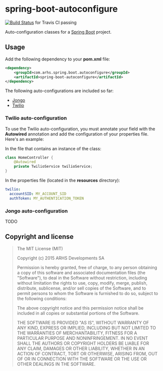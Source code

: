 # spring-boot-autoconfigure
[![Build Status](https://travis-ci.org/arhs/spring-boot-autoconfigure.svg)](https://travis-ci.org/arhs/spring-boot-autoconfigure) for Travis CI passing

Auto-configuration classes for a [Spring Boot](http://projects.spring.io/spring-boot/) project.

## Usage
Add the following dependency to your **pom.xml** file:

```xml
<dependency>
    <groupId>com.arhs.spring.boot.autoconfigure</groupId>
    <artifactId>spring-boot-autoconfigure</artifactId>
</dependency>
```

The following auto-configurations are included so far:
* [Jongo](http://jongo.org/)
* [Twilio](https://www.twilio.com)

### Twilio auto-configuration

To use the Twilio auto-configuration, you must annotate your field with the **Autowired** annotation and add the configuration of your properties file. Here's an example:

In the file that contains an instance of the class:
```java
class HomeController {
    @Autowired
    private TwilioService twilioService;
}
```

In the properties file (located in the **resources** directory):
```yml
twilio:
  accountSID: MY_ACCOUNT_SID
  authToken: MY_AUTHENTICATION_TOKEN
```

### Jongo auto-configuration
TODO

## Copyright and license

> The MIT License (MIT)
>
> Copyright (c) 2015 ARHS Developments SA
>
> Permission is hereby granted, free of charge, to any person obtaining a copy of
> this software and associated documentation files (the "Software"), to deal in
> the Software without restriction, including without limitation the rights to
> use, copy, modify, merge, publish, distribute, sublicense, and/or sell copies of
> the Software, and to permit persons to whom the Software is furnished to do so,
> subject to the following conditions:
>
> The above copyright notice and this permission notice shall be included in all
> copies or substantial portions of the Software.
>
> THE SOFTWARE IS PROVIDED "AS IS", WITHOUT WARRANTY OF ANY KIND, EXPRESS OR
> IMPLIED, INCLUDING BUT NOT LIMITED TO THE WARRANTIES OF MERCHANTABILITY, FITNESS
> FOR A PARTICULAR PURPOSE AND NONINFRINGEMENT. IN NO EVENT SHALL THE AUTHORS OR
> COPYRIGHT HOLDERS BE LIABLE FOR ANY CLAIM, DAMAGES OR OTHER LIABILITY, WHETHER
> IN AN ACTION OF CONTRACT, TORT OR OTHERWISE, ARISING FROM, OUT OF OR IN
> CONNECTION WITH THE SOFTWARE OR THE USE OR OTHER DEALINGS IN THE SOFTWARE.
